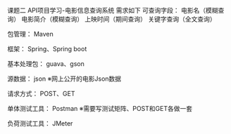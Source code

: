 课题二
API项目学习-电影信息查询系统
需求如下
可查询字段：
电影名（模糊查询）
电影简介（模糊查询）
上映时间（期间查询）
关键字查询（全文查询）

包管理：
Maven

框架：
Spring、Spring boot

基本处理包：
guava、gson

源数据：
json
※网上公开的电影Json数据

请求方式：
POST、GET

单体测试工具：
Postman
※需要写测试矩阵、POST和GET各做一套

负荷测试工具：
JMeter
